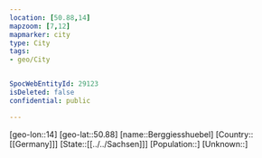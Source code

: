```yaml
---
location: [50.88,14]
mapzoom: [7,12] 
mapmarker: city 
type: City
tags:
- geo/City


SpocWebEntityId: 29123
isDeleted: false
confidential: public

---
```

[geo-lon::14]
[geo-lat::50.88]
[name::Berggiesshuebel]
[Country::[[Germany]]]
[State::[[../../Sachsen]]]
[Population::]
[Unknown::]

